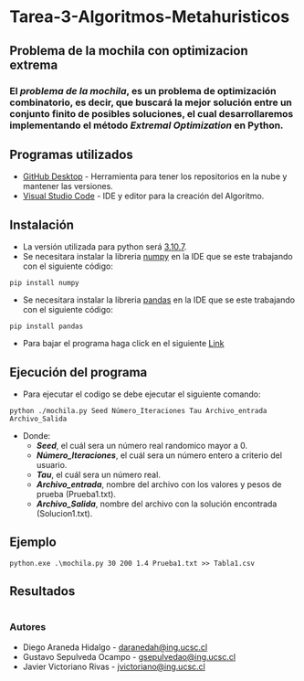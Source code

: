 # Tarea-3-Algoritmos-Metahuristicos
## Problema de la mochila con optimizacion extrema
### El ***problema de la mochila***, es un problema de optimización combinatorio, es decir, que buscará la mejor solución entre un conjunto finito de posibles soluciones, el cual desarrollaremos implementando el método ***Extremal Optimization*** en Python.

## Programas utilizados 

* [GitHub Desktop](https://desktop.github.com/) - Herramienta para tener los repositorios en la nube y mantener las versiones.
* [Visual Studio Code](https://visualstudio.microsoft.com/es/) - IDE y editor para la creación del Algoritmo.

## Instalación
* La versión utilizada para python será [3.10.7](https://www.python.org/downloads/).
* Se necesitara instalar la libreria [numpy](https://numpy.org/) en la IDE que se este trabajando con el siguiente código:
 ```
 pip install numpy
 ```
 * Se necesitara instalar la libreria [pandas](https://pandas.pydata.org/) en la IDE que se este trabajando con el siguiente código:
 ```
 pip install pandas
 ```
 * Para bajar el programa haga click en el siguiente [Link](https://github.com/GustavoSepul/Tarea-3-Algoritmos-Metaheuristicos/archive/refs/heads/main.zip)

## Ejecución del programa

- Para ejecutar el codigo se debe ejecutar el siguiente comando: 
```
python ./mochila.py Seed Número_Iteraciones Tau Archivo_entrada Archivo_Salida
```
- Donde:
    - ***Seed***, el cuál sera un número real randomico mayor a 0.
    - ***Número_Iteraciones***, el cuál sera un número entero a criterio del usuario.
    - ***Tau***, el cuál sera un número real.
    - ***Archivo_entrada***, nombre del archivo con los valores y pesos de prueba (Prueba1.txt).
    - ***Archivo_Salida***, nombre del archivo con la solución encontrada (Solucion1.txt).

## Ejemplo
```
python.exe .\mochila.py 30 200 1.4 Prueba1.txt >> Tabla1.csv
```


## Resultados
```

```



### Autores
* Diego Araneda Hidalgo - daranedah@ing.ucsc.cl
* Gustavo Sepulveda Ocampo - gsepulvedao@ing.ucsc.cl
* Javier Victoriano Rivas - jvictoriano@ing.ucsc.cl
